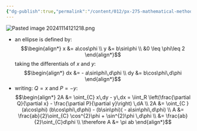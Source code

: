 ```yaml
---
{"dg-publish":true,"permalink":"/content/012/px-275-mathematical-methods/d-vector-integration/d3-green-s-theorem/px-275-d3d-area-of-an-ellipse/","created":"2024-11-25T10:50:32.000+00:00","updated":"2024-11-26T10:05:47.954+00:00"}
---
```


![Pasted image 20241114121218.png](/img/user/pics/Pasted%20image%2020241114121218.png)
- an ellipse is defined by: 
$$\begin{align*}
	x &= a\cos\phi \\
	y &= b\sin\phi \\
	&0 \leq \phi\leq 2
\end{align*}$$
taking the differentials of $x$ and $y:$ 
$$\begin{align*}
	dx &= - a\sin\phi\,d\phi \\
	dy &= b\cos\phi\,d\phi
\end{align*}$$
- writing: $Q=x$ and $P=-y:$ 
$$\begin{align*}
	2A &= \oint_{C} x\,dy - y\,dx = \iint_R \left(\frac{\partial Q}{\partial x} - \frac{\partial P}{\partial y}\right) \,dA \\
	2A &= \oint_{C }(a\cos\phi) (b\cos\phi\,d\phi) - (b\sin\phi)( - a\sin\phi\,d\phi) \\ 
	A &= \frac{ab}{2}\oint_{C} \cos^{2}\phi + \sin^{2}\phi \,d\phi \\ 
	&= \frac{ab}{2}\oint_{C}d\phi \\
	\therefore A &= \pi ab
\end{align*}$$

